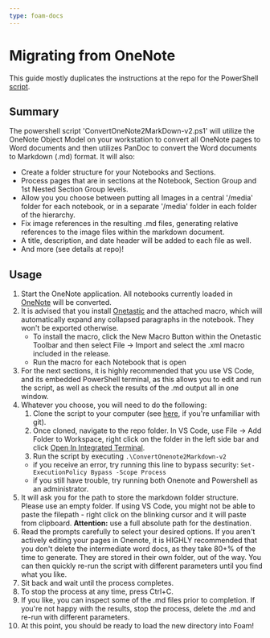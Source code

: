 ```yaml
---
type: foam-docs
---
```

# Migrating from OneNote

This guide mostly duplicates the instructions at the repo for the PowerShell [script](https://github.com/nixsee/ConvertOneNote2MarkDown).

## Summary

The powershell script 'ConvertOneNote2MarkDown-v2.ps1' will utilize the OneNote Object Model on your workstation to convert all OneNote pages to Word documents and then utilizes PanDoc to convert the Word documents to Markdown (.md) format. It will also:

* Create a folder structure for your Notebooks and Sections.
* Process pages that are in sections at the Notebook, Section Group and 1st Nested Section Group levels.
* Allow you you choose between putting all Images in a central '/media' folder for each notebook, or in a separate '/media' folder in each folder of the hierarchy.
* Fix image references in the resulting .md files, generating relative references to the image files within the markdown document.
* A title, description, and date header will be added to each file as well.
* And more (see details at repo)!

## Usage

1. Start the OneNote application. All notebooks currently loaded in [OneNote](https://getonetastic.com/download) will be converted.
2. It is advised that you install [Onetastic](https://getonetastic.com/download) and the attached macro, which will automatically expand any collapsed paragraphs in the notebook. They won't be exported otherwise.
    * To install the macro, click the New Macro Button within the Onetastic Toolbar and then select File -> Import and select the .xml macro included in the release.
    * Run the macro for each Notebook that is open
3. For the next sections, it is highly recommended that you use VS Code, and its embedded PowerShell terminal, as this allows you to edit and run the script, as well as check the results of the .md output all in one window.
4. Whatever you choose, you will need to do the following:
   1. Clone the script to your computer (see [here](https://git-scm.com/book/en/v2/Git-Basics-Getting-a-Git-Repository), if you're unfamiliar with git).
   2. Once cloned, navigate to the repo folder. In VS Code, use File -> Add Folder to Workspace, right click on the folder in the left side bar and click [Open In Integrated Terminal](../../assets/images/migrating-one-note.png).
   3. Run the script by executing
```.\ConvertOnenote2Markdown-v2```
    * if you receive an error, try running this line to bypass security:
     ```Set-ExecutionPolicy Bypass -Scope Process```
    * if you still have trouble, try running both Onenote and Powershell as an administrator.
5. It will ask you for the path to store the markdown folder structure. Please use an empty folder. If using VS Code, you might not be able to paste the filepath - right click on the blinking cursor and it will paste from clipboard. **Attention:** use a full absolute path for the destination.
6. Read the prompts carefully to select your desired options. If you aren't actively editing your pages in Onenote, it is HIGHLY recommended that you don't delete the intermediate word docs, as they take 80+% of the time to generate. They are stored in their own folder, out of the way. You can then quickly re-run the script with different parameters until you find what you like.
7. Sit back and wait until the process completes.
8. To stop the process at any time, press Ctrl+C.
9. If you like, you can inspect some of the .md files prior to completion. If you're not happy with the results, stop the process, delete the .md and re-run with different parameters.
10. At this point, you should be ready to load the new directory into Foam!
